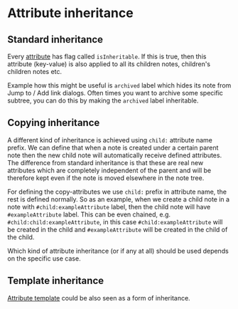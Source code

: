 # Attribute inheritance
Standard inheritance
--------------------

Every [attribute](Attributes.md) has flag called `isInheritable`. If this is true, then this attribute (key-value) is also applied to all its children notes, children's children notes etc.

Example how this might be useful is `archived` label which hides its note from Jump to / Add link dialogs. Often times you want to archive some specific subtree, you can do this by making the `archived` label inheritable.

Copying inheritance
-------------------

A different kind of inheritance is achieved using `child:` attribute name prefix. We can define that when a note is created under a certain parent note then the new child note will automatically receive defined attributes. The difference from standard inheritance is that these are real new attributes which are completely independent of the parent and will be therefore kept even if the note is moved elsewhere in the note tree.

For defining the copy-attributes we use `child:` prefix in attribute name, the rest is defined normally. So as an example, when we create a child note in a note with `#child:exampleAttribute` label, then the child note will have `#exampleAttribute` label. This can be even chained, e.g. `#child:child:exampleAttribute`, in this case `#child:exampleAttribute` will be created in the child and `#exampleAttribute` will be created in the child of the child.

Which kind of attribute inheritance (or if any at all) should be used depends on the specific use case.

Template inheritance
--------------------

[Attribute template](Template.md) could be also seen as a form of inheritance.